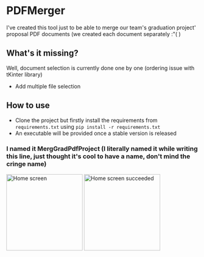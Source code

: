 # PDFMerger
I've created this tool just to be able to merge our team's graduation project' proposal PDF documents (we created each document separately :"( )

## What's it missing?
Well, document selection is currently done one by one (ordering issue with tKinter library)
- Add multiple file selection

## How to use
- Clone the project but firstly install the requirements from `requirements.txt` using `pip install -r requirements.txt`
- An executable will be provided once a stable version is released

### I named it MergGradPdfProject (I literally named it while writing this line, just thought it's cool to have a name, don't mind the cringe name)
<span>
<img src="https://github.com/muhammed9865/PDFMerger/assets/84887514/b0f04202-3425-453c-b8aa-05a0592a4ea6" alt="Home screen" width="200" height="200"> 
<img src="https://github.com/muhammed9865/PDFMerger/assets/84887514/6bcbada4-7127-46c0-a135-f58c9b807439" alt="Home screen succeeded" width="200" height="200">
</span>
